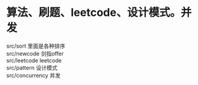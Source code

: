 # 算法、刷题、leetcode、设计模式。并发
src/sort 里面是各种排序 <br>
src/newcode 剑指offer  <br>
src/leetcode leetcode <br>
src/pattern 设计模式 <br>
src/concurrency 并发 <br>
